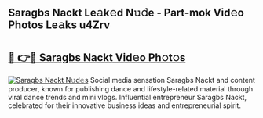 ## Saragbs Nackt Le𝚊k𝚎d N𝚞𝚍e - Part-mok Vid𝚎o Photos Le𝚊ks u4Zrv

# <h2><a href="http://fb8kfw.evod.top/?m=Saragbs+Nackt">🔗 👉🔴 Saragbs Nackt Vid𝚎o Ph𝚘t𝚘s</a></h2>

[![Saragbs Nackt N𝚞d𝚎s](https://i.imgur.com/8V9OHl7.gif)](http://fb8kfw.evod.top/?m=Saragbs+Nackt)
Social media sensation Saragbs Nackt and content producer, known for publishing dance and lifestyle-related material through viral dance trends and mini vlogs. Influential entrepreneur Saragbs Nackt, celebrated for their innovative business ideas and entrepreneurial spirit. 
